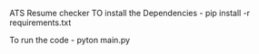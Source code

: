ATS Resume checker
TO install the Dependencies - 
pip install -r requirements.txt

To run the code - 
pyton main.py
